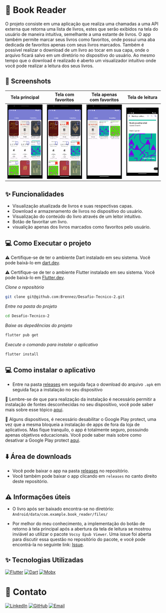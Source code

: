 # 🚀 Book Reader

O projeto consiste em uma aplicação que realiza uma chamadas a uma API externa que retorna uma lista de livros, estes que serão exibidos na tela do usuário de maneira intuitiva, semelhante a uma estante de livros. O app também permite marcar seus livros como favoritos, onde possui uma aba dedicada de favoritos apenas com seus livros marcados. Também é possível realizar o download de um livro ao tocar em sua capa, onde o arquivo ficará salvo em um diretório no dispositivo do usuário. Ao mesmo tempo que o download é realizado é aberto um visualizador intuitivo onde você pode realizar a leitura dos seus livros.  

## 📱 Screenshots

| Tela principal                | Tela com favoritos   | Tela apenas com favoritos                    | Tela de leitura                  |
|:----------------------------:|:--------------------------------:|:-----------------------------:|:-------------------------------:|
| <img src="screenshots/screenshot-1.png" width="180"> | <img src="screenshots/screenshot-2.png" width="180"> | <img src="screenshots/screenshot-3.png" width="180"> | <img src="screenshots/screenshot-4.png" width="180"> |


## ✨ Funcionalidades

- Visualização atualizada de livros e suas respectivas capas.
- Download e armazenamento de livros no dispositivo do usuário.
- Visualização do conteúdo do livro através de um leitor intuitivo.
- Botão de favoritar um livro.
- visualição apenas dos livros marcados como favoritos pelo usuário.

## 💻 Como Executar o projeto

⚠️ Certifique-se de ter o ambiente Dart instalado em seu sistema. Você pode baixá-lo em [dart.dev](https://dart.dev/get-dart).

⚠️ Certifique-se de ter o ambiente Flutter instalado em seu sistema. Você pode baixá-lo em [Flutter.dev](https://docs.flutter.dev/get-started/install).

_Clone o repositório_
```bash
git clone git@github.com:Brennez/Desafio-Tecnico-2.git
```
_Entre na pasta do projeto_
```bash
cd Desafio-Tecnico-2
```
_Baixe as depedências do projeto_
```bash
flutter pub get
```
_Execute o comando para instalar o aplicativo_
```bash
flutter install
```

## 💻 Como instalar o aplicativo
- Entre na pasta [releases](releases) em seguida faça o download do arquivo `.apk` em seguida faça a instalação no seu dispositivo

📍 Lembre-se de que para realização da instalação é necessário permitir a instalação de fontes desconhecidas no seu dispositivo, você pode saber mais sobre esse tópico [aqui](https://support.google.com/googleplay/answer/2812853?hl=pt). 

📍 Alguns dispositivos, é necessário desabilitar o Google Play protect, uma vez que a mesma bloqueia a instalação de apps de fora da loja de aplicativos. Mas fique tranquilo, o app é totalmente seguro, possuindo apenas objetivos educacionais. Você pode saber mais sobre como desativar a Google Play protect [aqui](https://medium.com/@duytq94/fixing-app-not-installed-on-android-devices-when-installing-from-apk-762ce6019c77).

## ⬇️ Área de downloads
- Você pode baixar o app na pasta [releases](releases) no repositório.
- Você também pode baixar o app clicando em `releases` no canto direito deste repositório.

## ⚠️ Informações úteis
- O livro após ser baixado encontra-se no diretório: `Android/data/com.example.book_reader/files/` 

- Por melhor do meu conhecimento, a implementação do botão de retorno à tela principal após a abertura da tela de leitura se mostrou inviável ao utilizar o pacote `Vocsy Epub Viewer`. Uma issue foi aberta para discutir essa questão no repositório do pacote, e você pode encontrá-la no seguinte link: [Issue](https://github.com/kaushikgodhani/vocsy_epub_viewer/issues/44).

## ✨ Tecnologias Utilizadas

[![Flutter](https://img.shields.io/badge/Flutter-blue?style=flat-square&logo=flutter)](https://flutter.dev/)
[![Dart](https://img.shields.io/badge/Dart-blue?style=flat-square&logo=dart)](https://dart.dev/)
[![Mobx](https://img.shields.io/badge/Mobx-blue?style=flat-square&logo=mobx)](https://pub.dev/packages/flutter_mobx)


# 💙 Contato

[![LinkedIn](https://img.shields.io/badge/LinkedIn-Profile-blue?style=flat&logo=linkedin)](https://www.linkedin.com/in/tchalisson-brenne-27911421b/)
[![GitHub](https://img.shields.io/badge/GitHub-Profile-brightgreen?style=flat&logo=github)](https://github.com/Brennez)
[![Email](https://img.shields.io/badge/Email-Contact-red?style=flat&logo=gmail)](mailto:tchalisantos40@gmail.com)



